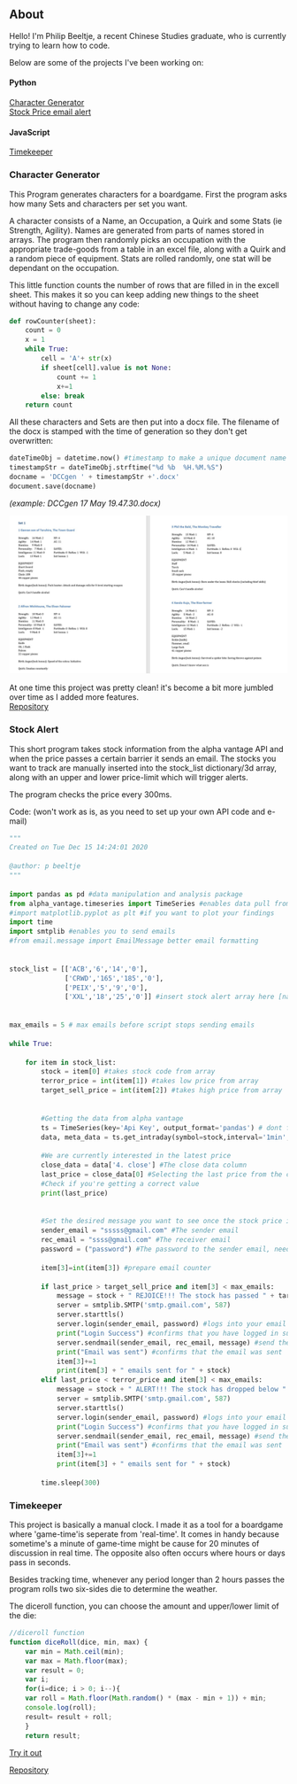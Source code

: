 ## About
Hello! I'm Philip Beeltje, a recent Chinese Studies graduate, who is currently trying to learn how to code.

Below are some of the projects I've been working on:

#### Python
[Character Generator](#Chargen)  
[Stock Price email alert](#Stockcheck)

#### JavaScript
[Timekeeper](#Timekeeper)

### Character Generator
<a name="Chargen"></a>
This Program generates characters for a boardgame. First the program asks how many Sets and characters per set you want. 

A character consists of a Name, an Occupation, a Quirk and some Stats (ie Strength, Agility). Names are generated from parts of names stored in arrays. The program then randomly picks an occupation with the appropriate trade-goods from a table in an excel file, along with a Quirk and a random piece of equipment. Stats are rolled randomly, one stat will be dependant on the occupation. 

This little function counts the number of rows that are filled in in the excell sheet. This makes it so you can keep adding new things to the sheet without having to change any code:
```python
def rowCounter(sheet):
    count = 0
    x = 1
    while True:
        cell = 'A'+ str(x)
        if sheet[cell].value is not None:
            count += 1
            x+=1
        else: break
    return count
```

All these characters and Sets are then put into a docx file. The filename of the docx is stamped with the time of generation so they don't get overwritten:
```python
dateTimeObj = datetime.now() #timestamp to make a unique document name
timestampStr = dateTimeObj.strftime("%d %b  %H.%M.%S")
docname = 'DCCgen ' + timestampStr +'.docx' 
document.save(docname)
```
*(example: DCCgen 17 May  19.47.30.docx)*

<a href="exampledoc.jpg" target="blank"><img src="exampledoc.jpg"></a>

At one time this project was pretty clean! it's become a bit more jumbled over time as I added more features.  
[Repository](https://github.com/Pbeeltje/DCCgen) 

### Stock Alert
<a name="Stockcheck"></a>
This short program takes stock information from the alpha vantage API and when the price passes a certain barrier it sends an email.
The stocks you want to track are manually inserted into the stock_list dictionary/3d array, along with an upper and lower price-limit which will trigger alerts.

The program checks the price every 300ms.

Code: (won't work as is, as you need to set up your own API code and e-mail)
```python
"""
Created on Tue Dec 15 14:24:01 2020

@author: p beeltje
"""

import pandas as pd #data manipulation and analysis package
from alpha_vantage.timeseries import TimeSeries #enables data pull from Alpha Vantage
#import matplotlib.pyplot as plt #if you want to plot your findings
import time
import smtplib #enables you to send emails
#from email.message import EmailMessage better email formatting 


stock_list = [['ACB','6','14','0'],
              ['CRWD','165','185','0'],
              ['PEIX','5','9','0'],
              ['XXL','18','25','0']] #insert stock alert array here [name,low,high,0] 0 is the per stock email counter starting point


max_emails = 5 # max emails before script stops sending emails

while True:
    
    for item in stock_list:
        stock = item[0] #takes stock code from array
        terror_price = int(item[1]) #takes low price from array
        target_sell_price = int(item[2]) #takes high price from array
        
        
        #Getting the data from alpha vantage
        ts = TimeSeries(key='Api Key', output_format='pandas') # dont forget your API key
        data, meta_data = ts.get_intraday(symbol=stock,interval='1min', outputsize='full')
        
        #We are currently interested in the latest price
        close_data = data['4. close'] #The close data column
        last_price = close_data[0] #Selecting the last price from the close_data column
        #Check if you're getting a correct value
        print(last_price) 
        
        
        #Set the desired message you want to see once the stock price is at a certain level
        sender_email = "sssss@gmail.com" #The sender email
        rec_email = "ssss@gmail.com" #The receiver email
        password = ("password") #The password to the sender email, need special APP Password for gmail
        
        item[3]=int(item[3]) #prepare email counter
        
        if last_price > target_sell_price and item[3] < max_emails:
            message = stock + " REJOICE!!! The stock has passed " + target_sell_price + " current price: " +  last_price  #The message you want to send
            server = smtplib.SMTP('smtp.gmail.com', 587)
            server.starttls()
            server.login(sender_email, password) #logs into your email account
            print("Login Success") #confirms that you have logged in succesfully
            server.sendmail(sender_email, rec_email, message) #send the email with your custom mesage
            print("Email was sent") #confirms that the email was sent 
            item[3]+=1
            print(item[3] + " emails sent for " + stock)
        elif last_price < terror_price and item[3] < max_emails:
            message = stock + " ALERT!!! The stock has dropped below " + terror_price + " current price: " +  last_price   #The message you want to send
            server = smtplib.SMTP('smtp.gmail.com', 587)
            server.starttls()
            server.login(sender_email, password) #logs into your email account
            print("Login Success") #confirms that you have logged in succesfully
            server.sendmail(sender_email, rec_email, message) #send the email with your custom mesage
            print("Email was sent") #confirms that the email was sent 
            item[3]+=1
            print(item[3] + " emails sent for " + stock)
            
        time.sleep(300)
```

### Timekeeper
<a name="Timekeeper"></a>
This project is basically a manual clock. I made it as a tool for a boardgame where 'game-time'is seperate from 'real-time'.
It comes in handy because sometime's a minute of game-time might be cause for 20 minutes of discussion in real time. The opposite also often occurs where hours or days pass in seconds.

Besides tracking time, whenever any period longer than 2 hours passes the program rolls two six-sides die to determine the weather.

The diceroll function, you can choose the amount and upper/lower limit of the die:

```javascript
//diceroll function
function diceRoll(dice, min, max) { 
    var min = Math.ceil(min);
    var max = Math.floor(max);
    var result = 0;
    var i;
    for(i=dice; i > 0; i--){
    var roll = Math.floor(Math.random() * (max - min + 1)) + min;
    console.log(roll);
    result= result + roll;
    }
    return result;
```

<a href="timekeeper.html" target="blank">Try it out</a>

[Repository](https://github.com/Pbeeltje/timekeeper)


